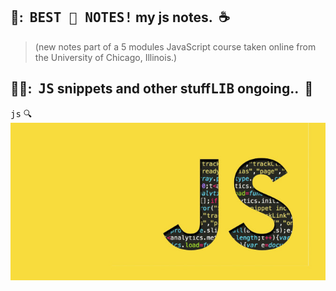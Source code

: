 ## :pear::&nbsp; <kbd>BEST :notebook: NOTES!</kbd> my js notes.   &nbsp;:coffee:  
> (new notes part of a 5 modules JavaScript course taken online from the University of Chicago, Illinois.)

## :pear::pear::&nbsp; <kbd>JS</kbd> snippets and other stuff<kbd>LIB</kbd> ongoing.. &nbsp;:rocket:


 


  
 <kbd>js</kbd> :mag:
 <br>
 ![js1](images/js.jpg)
 

  
 

 
 
 
 
 
  


